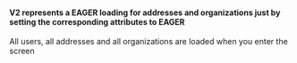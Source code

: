 #### V2 represents a EAGER loading for addresses and organizations just by setting the corresponding attributes to EAGER
All users, all addresses and all organizations are loaded when you enter the screen